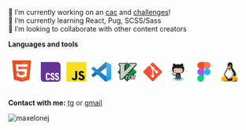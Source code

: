 🔭 I’m currently working on an [cac][cac] and [challenges][challenges]!<br>
🌱 I’m currently learning React, Pug, SCSS/Sass<br>
👯 I’m looking to collaborate with other content creators<br>

**Languages and tools**
<div>
	<code><a href='https://developer.mozilla.org/en-US/docs/Web/HTML'><img width="54" src="./img/dev logos/html.svg" alt="HTML" title="HTML"/></a></code>
  &nbsp;
	<code><a href='https://developer.mozilla.org/en-US/docs/Web/CSS'><img width="40" src="./img/dev logos/css.svg" alt="CSS" title="CSS"/></a></code>
  &nbsp;
	<code><a href='https://developer.mozilla.org/en-US/docs/Web/JavaScript'><img width="40" src="./img/dev logos/javascript.svg" alt="JavaScript" title="JavaScript"/></a></code>
  &nbsp;
	<code><a href='https://code.visualstudio.com/'><img width="40" src="./img/dev logos/vscode.png" alt="Visual Studio Code" title="Visual Studio Code"/></a></code>
  &nbsp;
	<code><a href='https://www.vim.org/'><img width="40" src="./img/dev logos/vim.png" alt="Vim" title="Vim"/></a></code>
  &nbsp;
	<code><a href='https://git-scm.com/'><img width="40" src="./img/dev logos/git.png" alt="Git" title="Git"/></a></code>
  &nbsp;
	<code><a href='https://github.com/'><img width="40" src="./img/dev logos/github.png" alt="GitHub" title="GitHub"/></a></code>
  &nbsp;
	<code><a href='https://www.figma.com/'><img width="40" src="./img/dev logos/figma.png" alt="Figma" title="Figma"/></a></code>
  &nbsp;
	<code><a href='https://www.linux.org/'><img width="40" src="./img/dev logos/linux.png" alt="Linux" title="Linux"/></a></code>
</div>
<br>

**Contact with me:** [tg][tg] or [gmail](mailto:maxelonej@gmail.com)

<p align="left"> <img src="https://komarev.com/ghpvc/?username=maxelonej&label=Profile%20views&color=0e75b6&style=flat" alt="maxelonej" /> </p>

[cac]: https://github.com/maxelonej/communication-activity-core
[challenges]: https://github.com/maxelonej/challenges
[tg]: https://t.me/maxelonej
[gmail]: https://instagram.com/rvorine
